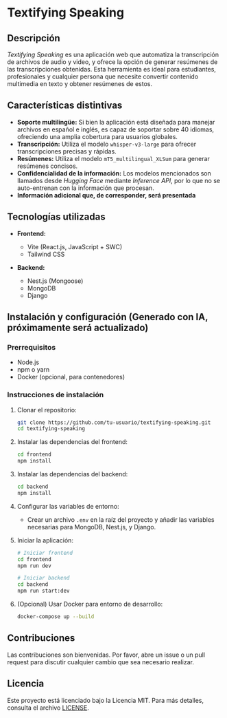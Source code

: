 # Textifying Speaking

## Descripción

*Textifying Speaking* es una aplicación web que automatiza la transcripción de archivos de audio y video, y ofrece la opción de generar resúmenes de las transcripciones obtenidas. Esta herramienta es ideal para estudiantes, profesionales y cualquier persona que necesite convertir contenido multimedia en texto y obtener resúmenes de estos.

## Características distintivas

- **Soporte multilingüe:** Si bien la aplicación está diseñada para manejar archivos en español e inglés, es capaz de soportar sobre 40 idiomas, ofreciendo una amplia cobertura para usuarios globales.
- **Transcripción:** Utiliza el modelo `whisper-v3-large` para ofrecer transcripciones precisas y rápidas.
- **Resúmenes:** Utiliza el modelo `mT5_multilingual_XLSum` para generar resúmenes concisos.
- **Confidencialidad de la información:** Los modelos mencionados son llamados desde *Hugging Face* mediante *Inference API*, por lo que no se auto-entrenan con la información que procesan.
- **Información adicional que, de corresponder, será presentada**

## Tecnologías utilizadas

- **Frontend:**
  - Vite (React.js, JavaScript + SWC)
  - Tailwind CSS

- **Backend:**
  - Nest.js (Mongoose)
  - MongoDB
  - Django

## Instalación y configuración (Generado con IA, próximamente será actualizado)

### Prerrequisitos

- Node.js
- npm o yarn
- Docker (opcional, para contenedores)

### Instrucciones de instalación

1. Clonar el repositorio:
    ```bash
    git clone https://github.com/tu-usuario/textifying-speaking.git
    cd textifying-speaking
    ```

2. Instalar las dependencias del frontend:
    ```bash
    cd frontend
    npm install
    ```

3. Instalar las dependencias del backend:
    ```bash
    cd backend
    npm install
    ```

4. Configurar las variables de entorno:
    - Crear un archivo `.env` en la raíz del proyecto y añadir las variables necesarias para MongoDB, Nest.js, y Django.

5. Iniciar la aplicación:
    ```bash
    # Iniciar frontend
    cd frontend
    npm run dev

    # Iniciar backend
    cd backend
    npm run start:dev
    ```

6. (Opcional) Usar Docker para entorno de desarrollo:
    ```bash
    docker-compose up --build
    ```


## Contribuciones

Las contribuciones son bienvenidas. Por favor, abre un issue o un pull request para discutir cualquier cambio que sea necesario realizar.

## Licencia

Este proyecto está licenciado bajo la Licencia MIT. Para más detalles, consulta el archivo [LICENSE](./LICENSE).
